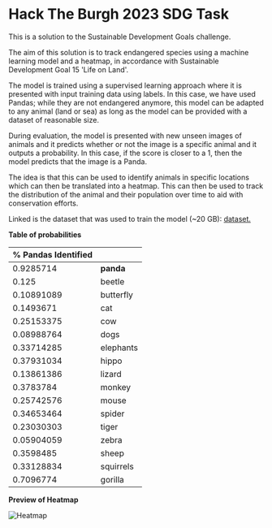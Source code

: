 # Hack The Burgh 2023 SDG Task

This is a solution to the Sustainable Development Goals challenge.

The aim of this solution is to track endangered species using a machine learning model and a heatmap, in accordance with Sustainable Development Goal 15 'Life on Land'.

The model is trained using a supervised learning approach where it is presented with input training data using labels. In this case, we have used Pandas; while they are not 
endangered anymore, this model can be adapted to any animal (land or sea) as long as the model can be provided with a dataset of reasonable size.

During evaluation, the model is presented with new unseen images of animals and it predicts whether or not the image is a specific animal and it 
outputs a probability. In this case, if the score is closer to a 1, then the model predicts that the image is a Panda.

The idea is that this can be used to identify animals in specific locations which can then be translated into a heatmap. 
This can then be used to track the distribution of the animal and their population over time to aid with conservation efforts.

Linked is the dataset that was used to train the model (~20 GB):
[dataset.](https://www.kaggle.com/datasets/utkarshsaxenadn/animal-image-classification-dataset)


**Table of probabilities**

| % Pandas Identified |      |
|---------------------| ---- |
| 0.9285714           | **panda** |
| 0.125               | beetle |
| 0.10891089          | butterfly |
| 0.1493671           | cat |
| 0.25153375          | cow |
| 0.08988764          | dogs |
| 0.33714285          | elephants |
| 0.37931034          | hippo |
| 0.13861386          | lizard |
| 0.3783784           | monkey |
| 0.25742576          | mouse |
| 0.34653464          | spider |
| 0.23030303          | tiger |
| 0.05904059          | zebra |
| 0.3598485           | sheep |
| 0.33128834          | squirrels |
| 0.7096774           | gorilla |

**Preview of Heatmap**

![Heatmap](heatmap_preview.png)